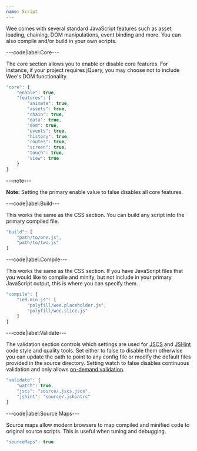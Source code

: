 ```yaml
---
name: Script
---
```


Wee comes with several standard JavaScript features such as asset loading, chaining, DOM manipulations, event binding and more. You can also compile and/or build in your own scripts.

---code|label:Core---

The core section allows you to enable or disable core features. For instance, if your project requires jQuery, you may choose not to include Wee's DOM functionality.

```javascript
"core": {
	"enable": true,
	"features": {
		"animate": true,
		"assets": true,
		"chain": true,
		"data": true,
		"dom": true,
		"events": true,
		"history": true,
		"routes": true,
		"screen": true,
		"touch": true,
		"view": true
	}
}
```

---note---

**Note:** Setting the primary enable value to false disables all core features.

---code|label:Build---

This works the same as the CSS section. You can build any script into the primary compiled file.

```javascript
"build": [
	"path/to/one.js",
	"path/to/two.js"
]
```

---code|label:Compile---

This works the same as the CSS section. If you have JavaScript files that you would like to compile and minify, but not include in your primary JavaScript output, this is where you can specify them.

```javascript
"compile": {
	"ie9.min.js": [
		"polyfill/wee.placeholder.js",
		"polyfill/wee.slice.js"
	]
}
```

---code|label:Validate---

The validation section controls which settings are used for [JSCS](http://jscs.info) and [JSHint](http://jshint.com) code style and quality tools. Set either to false to disable them otherwise you can update the path to point to any config file or modify the default files provided in the source directory. Setting watch to false disables continuous validation and only allows [on-demand validation](/build/commands#validate).

```javascript
"validate": {
	"watch": true,
	"jscs": "source/.jscs.json",
	"jshint": "source/.jshintrc"
}
```

---code|label:Source Maps---

Source maps allow modern browsers to map compiled and minified code to original source scripts. This is useful when tuning and debugging.

```javascript
"sourceMaps": true
```